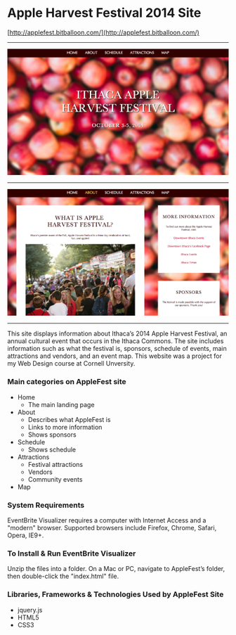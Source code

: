 Apple Harvest Festival 2014 Site
=====
[http://applefest.bitballoon.com/](http://applefest.bitballoon.com/)
- - - - -
![screenshot1](https://raw.githubusercontent.com/michellehn/AppleFest/master/images/screenshots/screenshot1.png)
- - - - -
![screenshot2](https://raw.githubusercontent.com/michellehn/AppleFest/master/images/screenshots/screenshot2.png)
- - - - -

This site displays information about Ithaca’s 2014 Apple Harvest Festival, an annual cultural event that occurs in the Ithaca Commons. The site includes information such as what the festival is, sponsors, schedule of events, main attractions and vendors, and an event map. This website was a project for my Web Design course at Cornell Unversity.


### Main categories on AppleFest site
- Home
  * The main landing page
- About
  * Describes what AppleFest is
  * Links to more information
  * Shows sponsors
- Schedule
  * Shows schedule
- Attractions
  * Festival attractions
  * Vendors
  * Community events
- Map


### System Requirements
EventBrite Visualizer requires a computer with Internet Access and a
"modern" browser.  Supported browsers include Firefox, Chrome, Safari,
Opera, IE9+.


### To Install & Run EventBrite Visualizer
Unzip the files into a folder.  On a Mac or PC, navigate to
AppleFest’s folder, then double-click the "index.html" file.


### Libraries, Frameworks & Technologies Used by AppleFest Site
- jquery.js
- HTML5
- CSS3
